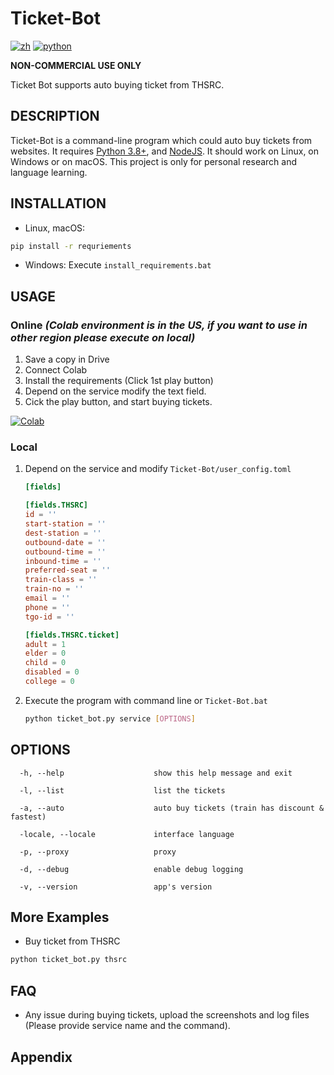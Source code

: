 # Ticket-Bot

[![zh](https://img.shields.io/badge/lang-中文-blue)](https://github.com/wayneclub/Subtitle-Downloader/blob/main/README.zh-Hant.md) [![python](https://img.shields.io/badge/python-3.8-blue)](https://www.python.org/downloads/)

**NON-COMMERCIAL USE ONLY**

Ticket Bot supports auto buying ticket from THSRC.

## DESCRIPTION

Ticket-Bot is a command-line program which could auto buy tickets from websites. It requires [Python 3.8+](https://www.python.org/downloads/), and [NodeJS](https://nodejs.org/en/download). It should work on Linux, on Windows or on macOS. This project is only for personal research and language learning.

## INSTALLATION

- Linux, macOS:

```bash
pip install -r requriements
```

- Windows: Execute `install_requirements.bat`

## USAGE

### Online **_(Colab environment is in the US, if you want to use in other region please execute on local)_**

1. Save a copy in Drive
2. Connect Colab
3. Install the requirements (Click 1st play button)
4. Depend on the service modify the text field.
5. Cick the play button, and start buying tickets.

<a href="https://colab.research.google.com/drive/1NUeypohFO___pW9Ou6lvOPUfn_tCoF9N?usp=sharing" target="_blank"><img src="https://colab.research.google.com/assets/colab-badge.svg" title="Open this file in Google Colab" alt="Colab"/></a>

### Local

1. Depend on the service and modify `Ticket-Bot/user_config.toml`

    ```toml
    [fields]

    [fields.THSRC]
    id = ''
    start-station = ''
    dest-station = ''
    outbound-date = ''
    outbound-time = ''
    inbound-time = ''
    preferred-seat = ''
    train-class = ''
    train-no = ''
    email = ''
    phone = ''
    tgo-id = ''

    [fields.THSRC.ticket]
    adult = 1
    elder = 0
    child = 0
    disabled = 0
    college = 0
    ```

2. Execute the program with command line or `Ticket-Bot.bat`

    ```bash
    python ticket_bot.py service [OPTIONS]
    ```

## OPTIONS

```text
  -h, --help                    show this help message and exit

  -l, --list                    list the tickets

  -a, --auto                    auto buy tickets (train has discount & fastest)

  -locale, --locale             interface language

  -p, --proxy                   proxy

  -d, --debug                   enable debug logging

  -v, --version                 app's version
```

## More Examples

- Buy ticket from THSRC

```bash
python ticket_bot.py thsrc
```

## FAQ

- Any issue during buying tickets, upload the screenshots and log files (Please provide service name and the command).


## Appendix

